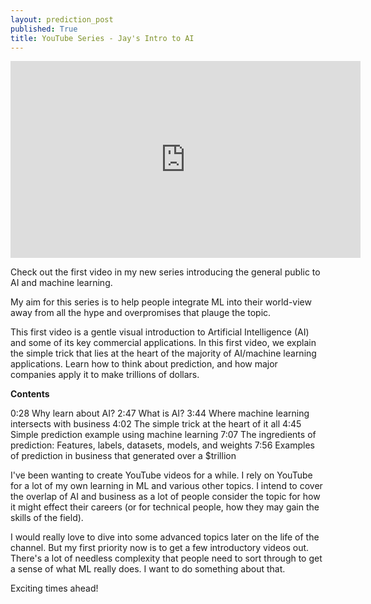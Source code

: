 ```yaml
---
layout: prediction_post
published: True
title: YouTube Series - Jay's Intro to AI
---
```


<iframe width="560" height="315" src="https://www.youtube.com/embed/mSTCzNgDJy4" frameborder="0" allow="accelerometer; autoplay; encrypted-media; gyroscope; picture-in-picture" allowfullscreen></iframe>

Check out the first video in my new series introducing the general public to AI and machine learning.

My aim for this series is to help people integrate ML into their world-view away from all the hype and overpromises that plauge the topic. 


<!--more-->

This first video is a gentle visual introduction to Artificial Intelligence (AI) and some of its key commercial applications. In this first video, we explain the simple trick that lies at the heart of the majority of AI/machine learning applications. Learn how to think about prediction, and how major companies apply it to make trillions of dollars. 


**Contents**

0:28 Why learn about AI?
2:47 What is AI?
3:44 Where machine learning intersects with business
4:02 The simple trick at the heart of it all
4:45 Simple prediction example using machine learning
7:07 The ingredients of prediction: Features, labels, datasets, models, and weights
7:56 Examples of prediction in business that generated over a $trillion


I've been wanting to create YouTube videos for a while. I rely on YouTube for a lot of my own learning in ML and various other topics. I intend to cover the overlap of AI and business as a lot of people consider the topic for how it might effect their careers (or for technical people, how they may gain the skills of the field).

I would really love to dive into some advanced topics later on the life of the channel. But my first priority now is to get a few introductory videos out. There's a lot of needless complexity that people need to sort through to get a sense of what ML really does. I want to do something about that.

Exciting times ahead!